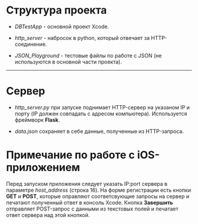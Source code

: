 # Структура проекта


- *DBTestApp* - основной проект Xcode.

- *http_server* - набросок в python, который отвечает за HTTP-соединение.

- *JSON_Playground* - тестовые файлы по работе с JSON (не используются в основной части проекта).

---

# Сервер

- *http_server.py* при запуске поднимает HTTP-сервер на указаном IP и порту (IP должен совпадать с адресом компьютера). Используется фреймворк **Flask**.

- *data.json* сохраняет в себе данные, полученные из HTTP-запроса.

# Примечание по работе с iOS-приложением

Перед запуском приложения следует указать IP:port сервера в параметре *host_address* (строка 16).
На форме регистрации есть кнопки **GET** и **POST**, которые оправляют соответсвующие запросы на сервер и печатают полученный ответ в консоль Xcode.
Кнопка **Завершить** отправляет POST-запрос с данными из текстовых полей и печатает ответ сервера над этой кнопкой.

